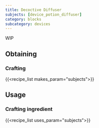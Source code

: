 ```yaml
---
title: Decoctive Diffuser
subjects: [device_potion_diffuser]
category: blocks
subcategory: devices
---
```


WIP

Obtaining
---------

### Crafting
{{<recipe_list makes_param="subjects">}}

Usage
-----

### Crafting ingredient
{{<recipe_list uses_param="subjects">}}